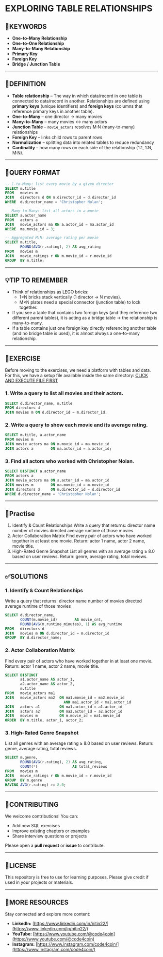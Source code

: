 # EXPLORING TABLE RELATIONSHIPS
## 🔑KEYWORDS
- **One-to-Many Relationship**
- **One-to-One Relationship**
- **Many-to-Many Relationship**
- **Primary Key**
- **Foreign Key**
- **Bridge / Junction Table**
---
## 📖DEFINITION  
- **Table relationship** – The way in which data/record in one table is connected to data/record in another. Relationships are defined using **primary keys** (unique identifiers) and **foreign keys** (columns that reference primary keys in another table).
- **One-to-Many** – one director → many movies  
- **Many-to-Many** – many movies ↔ many actors  
- **Junction Table** – `movie_actors` resolves M:N (many-to-many) relationships  
- **Foreign Key** – links child rows to parent rows  
- **Normalization** – splitting data into related tables to reduce redundancy  
- **Cardinality** – how many rows on each side of the relationship (1:1, 1:N, M:N).
---
## 🧱QUERY FORMAT
```sql
-- 1-to-Many: list every movie by a given director
SELECT m.title
FROM   movies m
JOIN   directors d ON m.director_id = d.director_id
WHERE  d.director_name = 'Christopher Nolan';
```
```sql
-- Many-to-Many: list all actors in a movie
SELECT a.actor_name
FROM   actors a
JOIN   movie_actors ma ON a.actor_id = ma.actor_id
WHERE  ma.movie_id = 3;
```
```sql
-- Aggregated M:N: average rating per movie
SELECT m.title,
       ROUND(AVG(r.rating), 2) AS avg_rating
FROM   movies m
JOIN   movie_ratings r ON m.movie_id = r.movie_id
GROUP  BY m.title;
```
---
## 💡TIP TO REMEMBER
- Think of relationships as LEGO bricks:
    - 1×N bricks stack vertically (1 director → N movies).
    - M×N plates need a special connector (junction table) to lock together.
- If you see a table that contains two foreign keys (and they reference two different parent tables), it is acting as a bridge table → the relationship is many-to-many.
- If a table contains just one foreign key directly referencing another table (and no bridge table is used), it is almost always a one-to-many relationship.

---
## 💪EXERCISE
Before moving to the exercises, we need a platform with tables and data.  
For this, we have a setup file available inside the same directory: [CLICK AND EXECUTE FILE FIRST](https://github.com/code4coin/001-SQL-Structured-Query-Language-/blob/main/001%20SQL%20FOR%20DATA%20ENGINEERS/002%20SAMPLE%20DATA/001%20MOVIE%20DATA.md)

### 1. Write a query to list all movies and their actors.
```sql
SELECT d.director_name, m.title
FROM directors d
JOIN movies m ON d.director_id = m.director_id;
```
### 2. Write a query to show each movie and its average rating.
```sql
SELECT m.title, a.actor_name
FROM movies m
JOIN movie_actors ma ON m.movie_id = ma.movie_id
JOIN actors a        ON ma.actor_id = a.actor_id;
```
### 3. Find all actors who worked with Christopher Nolan.
```sql
SELECT DISTINCT a.actor_name
FROM actors a
JOIN movie_actors ma ON a.actor_id = ma.actor_id
JOIN movies m        ON ma.movie_id = m.movie_id
JOIN directors d     ON m.director_id = d.director_id
WHERE d.director_name = 'Christopher Nolan';
```
---
## 🧠Practise
1. Identify & Count Relationships
Write a query that returns:
director name
number of movies directed
average runtime of those movies
2. Actor Collaboration Matrix
Find every pair of actors who have worked together in at least one movie.
Return: actor 1 name, actor 2 name, movie title.
3. High-Rated Genre Snapshot
List all genres with an average rating ≥ 8.0 based on user reviews.
Return: genre, average rating, total reviews.
---
## ✅SOLUTIONS
### 1. Identify & Count Relationships
Write a query that returns:
director name
number of movies directed
average runtime of those movies
```sql
SELECT d.director_name,
       COUNT(m.movie_id)        AS movie_cnt,
       ROUND(AVG(m.runtime_minutes), 1) AS avg_runtime
FROM   directors d
JOIN   movies m ON d.director_id = m.director_id
GROUP  BY d.director_name;
```
### 2. Actor Collaboration Matrix
Find every pair of actors who have worked together in at least one movie.
Return: actor 1 name, actor 2 name, movie title.
```sql
SELECT DISTINCT
       a1.actor_name AS actor_1,
       a2.actor_name AS actor_2,
       m.title
FROM   movie_actors ma1
JOIN   movie_actors ma2  ON ma1.movie_id = ma2.movie_id
                           AND ma1.actor_id < ma2.actor_id
JOIN   actors a1         ON ma1.actor_id = a1.actor_id
JOIN   actors a2         ON ma2.actor_id = a2.actor_id
JOIN   movies m          ON m.movie_id = ma1.movie_id
ORDER  BY m.title, actor_1, actor_2;
```
### 3. High-Rated Genre Snapshot
List all genres with an average rating ≥ 8.0 based on user reviews.
Return: genre, average rating, total reviews.
```sql
SELECT m.genre,
       ROUND(AVG(r.rating), 2) AS avg_rating,
       COUNT(*)                AS total_reviews
FROM   movies m
JOIN   movie_ratings r ON m.movie_id = r.movie_id
GROUP  BY m.genre
HAVING AVG(r.rating) >= 8.0;
```
---
## 🤝**CONTRIBUTING** 

We welcome contributions! You can:

- Add new SQL exercises
- Improve existing chapters or examples
- Share interview questions or projects

Please open a **pull request** or **issue** to contribute.

---
## 📄**LICENSE** 

This repository is free to use for learning purposes. Please give credit if used in your projects or materials.

---
## 🔗**MORE RESOURCES** 

Stay connected and explore more content:

- **LinkedIn:** [https://www.linkedin.com/in/nitin22/](https://www.linkedin.com/in/nitin22/)
- **YouTube:** [https://www.youtube.com/@code4coin](https://www.youtube.com/@code4coin)
- **Instagram:** [https://www.instagram.com/code4coin/](https://www.instagram.com/code4coin/)
